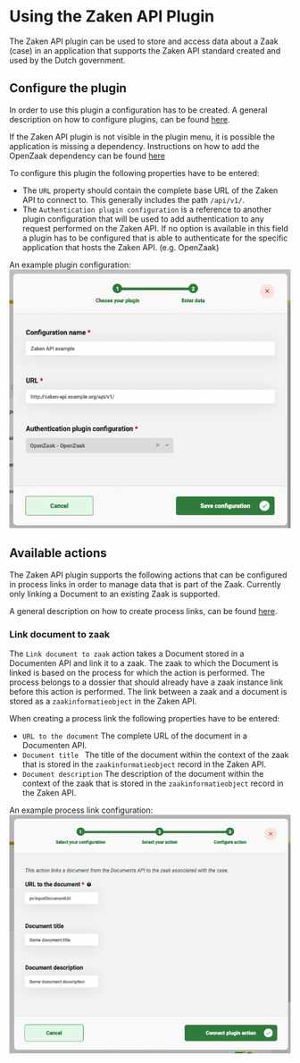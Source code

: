 # Using the Zaken API Plugin

The Zaken API plugin can be used to store and access data about a Zaak (case) in an application that supports the
Zaken API standard created and used by the Dutch government.

## Configure the plugin

In order to use this plugin a configuration has to be created. A general description on how to configure
plugins, can be found [here](../configure-plugin.md).

If the Zaken API plugin is not visible in the plugin menu, it is possible the application is missing a dependency.
Instructions on how to add the OpenZaak dependency can be found
[here](../../../valtimo-implementation/modules/documenten-api.md)

To configure this plugin the following properties have to be entered:
- The `URL` property should contain the complete base URL of the Zaken API to connect to. This generally includes 
the path `/api/v1/`.
- The `Authentication plugin configuration` is a reference to another plugin configuration that will be used to add 
authentication to any request performed on the Zaken API. If no option is available in this field a plugin has to 
be configured that is able to authenticate for the specific application that hosts the Zaken API. (e.g. OpenZaak)

An example plugin configuration:
![example plugin configuration](img/configure-plugin.png)

## Available actions

The Zaken API plugin supports the following actions that can be configured in process links in order to manage data that
is part of the Zaak. Currently only linking a Document to an existing Zaak is supported.

A general description on how to create process links, can be found [here](../create-process-link.md).

### Link document to zaak

The `Link document to zaak` action takes a Document stored in a Documenten API and link it to a zaak. The zaak to which 
the Document is linked is based on the process for which the action is performed. The process belongs to a dossier that
should already have a zaak instance link before this action is performed. The link between a zaak and a document is 
stored as a `zaakinformatieobject` in the Zaken API.  

When creating a process link the following properties have to be entered:
- `URL to the document` The complete URL of the document in a Documenten API.
- `Document title ` The title of the document within the context of the zaak that is stored in the
`zaakinformatieobject` record in the Zaken API.
- `Document description` The description of the document within the context of the zaak that is stored in the
`zaakinformatieobject` record in the Zaken API.

An example process link configuration:
![Generate document process link](img/link-document-to-zaak.png)
